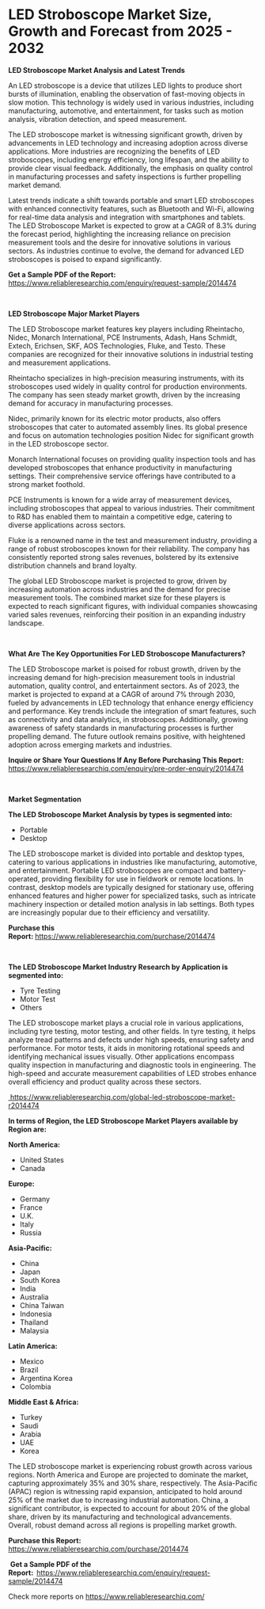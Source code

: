 <p><h1>LED Stroboscope Market Size, Growth and Forecast from 2025 - 2032</h1></p><p><strong>LED Stroboscope Market Analysis and Latest Trends</strong></p>
<p><p>An LED stroboscope is a device that utilizes LED lights to produce short bursts of illumination, enabling the observation of fast-moving objects in slow motion. This technology is widely used in various industries, including manufacturing, automotive, and entertainment, for tasks such as motion analysis, vibration detection, and speed measurement. </p><p>The LED stroboscope market is witnessing significant growth, driven by advancements in LED technology and increasing adoption across diverse applications. More industries are recognizing the benefits of LED stroboscopes, including energy efficiency, long lifespan, and the ability to provide clear visual feedback. Additionally, the emphasis on quality control in manufacturing processes and safety inspections is further propelling market demand. </p><p>Latest trends indicate a shift towards portable and smart LED stroboscopes with enhanced connectivity features, such as Bluetooth and Wi-Fi, allowing for real-time data analysis and integration with smartphones and tablets. The LED Stroboscope Market is expected to grow at a CAGR of 8.3% during the forecast period, highlighting the increasing reliance on precision measurement tools and the desire for innovative solutions in various sectors. As industries continue to evolve, the demand for advanced LED stroboscopes is poised to expand significantly.</p></p>
<p><strong>Get a Sample PDF of the Report:&nbsp;</strong> <a href="https://www.reliableresearchiq.com/enquiry/request-sample/2014474?utm_campaign=2473&utm_medium=2&utm_source=Github&utm_content=ia&utm_term=11022025&utm_id=led-stroboscope">https://www.reliableresearchiq.com/enquiry/request-sample/2014474</a></p>
<p>&nbsp;</p>
<p><strong>LED Stroboscope Major Market Players</strong></p>
<p><p>The LED Stroboscope market features key players including Rheintacho, Nidec, Monarch International, PCE Instruments, Adash, Hans Schmidt, Extech, Erichsen, SKF, AOS Technologies, Fluke, and Testo. These companies are recognized for their innovative solutions in industrial testing and measurement applications.</p><p>Rheintacho specializes in high-precision measuring instruments, with its stroboscopes used widely in quality control for production environments. The company has seen steady market growth, driven by the increasing demand for accuracy in manufacturing processes.</p><p>Nidec, primarily known for its electric motor products, also offers stroboscopes that cater to automated assembly lines. Its global presence and focus on automation technologies position Nidec for significant growth in the LED stroboscope sector.</p><p>Monarch International focuses on providing quality inspection tools and has developed stroboscopes that enhance productivity in manufacturing settings. Their comprehensive service offerings have contributed to a strong market foothold.</p><p>PCE Instruments is known for a wide array of measurement devices, including stroboscopes that appeal to various industries. Their commitment to R&D has enabled them to maintain a competitive edge, catering to diverse applications across sectors.</p><p>Fluke is a renowned name in the test and measurement industry, providing a range of robust stroboscopes known for their reliability. The company has consistently reported strong sales revenues, bolstered by its extensive distribution channels and brand loyalty.</p><p>The global LED Stroboscope market is projected to grow, driven by increasing automation across industries and the demand for precise measurement tools. The combined market size for these players is expected to reach significant figures, with individual companies showcasing varied sales revenues, reinforcing their position in an expanding industry landscape.</p></p>
<p>&nbsp;</p>
<p><strong>What Are The Key Opportunities For LED Stroboscope Manufacturers?</strong></p>
<p><p>The LED Stroboscope market is poised for robust growth, driven by the increasing demand for high-precision measurement tools in industrial automation, quality control, and entertainment sectors. As of 2023, the market is projected to expand at a CAGR of around 7% through 2030, fueled by advancements in LED technology that enhance energy efficiency and performance. Key trends include the integration of smart features, such as connectivity and data analytics, in stroboscopes. Additionally, growing awareness of safety standards in manufacturing processes is further propelling demand. The future outlook remains positive, with heightened adoption across emerging markets and industries. </p></p>
<p><strong>Inquire or Share Your Questions If Any Before Purchasing This Report:</strong> <a href="https://www.reliableresearchiq.com/enquiry/pre-order-enquiry/2014474?utm_campaign=2473&utm_medium=2&utm_source=Github&utm_content=ia&utm_term=11022025&utm_id=led-stroboscope">https://www.reliableresearchiq.com/enquiry/pre-order-enquiry/2014474</a></p>
<p>&nbsp;</p>
<p><strong>Market Segmentation</strong></p>
<p><strong>The LED Stroboscope Market Analysis by types is segmented into:</strong></p>
<p><ul><li>Portable</li><li>Desktop</li></ul></p>
<p><p>The LED stroboscope market is divided into portable and desktop types, catering to various applications in industries like manufacturing, automotive, and entertainment. Portable LED stroboscopes are compact and battery-operated, providing flexibility for use in fieldwork or remote locations. In contrast, desktop models are typically designed for stationary use, offering enhanced features and higher power for specialized tasks, such as intricate machinery inspection or detailed motion analysis in lab settings. Both types are increasingly popular due to their efficiency and versatility.</p></p>
<p><strong>Purchase this Report:&nbsp;</strong><a href="https://www.reliableresearchiq.com/purchase/2014474?utm_campaign=2473&utm_medium=2&utm_source=Github&utm_content=ia&utm_term=11022025&utm_id=led-stroboscope">https://www.reliableresearchiq.com/purchase/2014474</a></p>
<p>&nbsp;</p>
<p><strong>The LED Stroboscope Market Industry Research by Application is segmented into:</strong></p>
<p><ul><li>Tyre Testing</li><li>Motor Test</li><li>Others</li></ul></p>
<p><p>The LED stroboscope market plays a crucial role in various applications, including tyre testing, motor testing, and other fields. In tyre testing, it helps analyze tread patterns and defects under high speeds, ensuring safety and performance. For motor tests, it aids in monitoring rotational speeds and identifying mechanical issues visually. Other applications encompass quality inspection in manufacturing and diagnostic tools in engineering. The high-speed and accurate measurement capabilities of LED strobes enhance overall efficiency and product quality across these sectors.</p></p>
<p><a href="https://www.reliableresearchiq.com/global-led-stroboscope-market-r2014474?utm_campaign=2473&utm_medium=2&utm_source=Github&utm_content=ia&utm_term=11022025&utm_id=led-stroboscope">&nbsp;https://www.reliableresearchiq.com/global-led-stroboscope-market-r2014474</a></p>
<p><strong>In terms of Region, the LED Stroboscope Market Players available by Region are:</strong></p>
<p>
    <p> <strong> North America: </strong>
        <ul>
            <li>United States</li>
            <li>Canada</li>
        </ul>
        </p> 
    <p> <strong> Europe: </strong>
        <ul>
            <li>Germany</li>
            <li>France</li>
            <li>U.K.</li>
            <li>Italy</li>
            <li>Russia</li>
        </ul>
        </p> 
    <p> <strong> Asia-Pacific: </strong>
        <ul>
            <li>China</li>
            <li>Japan</li>
            <li>South Korea</li>
            <li>India</li>
            <li>Australia</li>
            <li>China Taiwan</li>
            <li>Indonesia</li>
            <li>Thailand</li>
            <li>Malaysia</li>
        </ul>
        </p> 
    <p> <strong> Latin America: </strong>
        <ul>
            <li>Mexico</li>
            <li>Brazil</li>
            <li>Argentina Korea</li>
            <li>Colombia</li>
        </ul>
        </p> 
    <p> <strong> Middle East & Africa: </strong>
        <ul>
            <li>Turkey</li>
            <li>Saudi</li>
            <li>Arabia</li>
            <li>UAE</li>
            <li>Korea</li>
        </ul>
    </p>
    </p>
<p><p>The LED stroboscope market is experiencing robust growth across various regions. North America and Europe are projected to dominate the market, capturing approximately 35% and 30% share, respectively. The Asia-Pacific (APAC) region is witnessing rapid expansion, anticipated to hold around 25% of the market due to increasing industrial automation. China, a significant contributor, is expected to account for about 20% of the global share, driven by its manufacturing and technological advancements. Overall, robust demand across all regions is propelling market growth.</p></p>
<p><strong>Purchase this Report: </strong><a href="https://www.reliableresearchiq.com/purchase/2014474?utm_campaign=2473&utm_medium=2&utm_source=Github&utm_content=ia&utm_term=11022025&utm_id=led-stroboscope">https://www.reliableresearchiq.com/purchase/2014474</a></p>
<p>&nbsp;<strong>Get a Sample PDF of the Report:&nbsp;&nbsp;</strong><a href="https://www.reliableresearchiq.com/enquiry/request-sample/2014474?utm_campaign=2473&utm_medium=2&utm_source=Github&utm_content=ia&utm_term=11022025&utm_id=led-stroboscope">https://www.reliableresearchiq.com/enquiry/request-sample/2014474</a></p>
<p><strong></strong></p>
<p>Check more reports on <a href="https://www.reliableresearchiq.com/?utm_campaign=2473&utm_medium=2&utm_source=Github&utm_content=ia&utm_term=11022025&utm_id=led-stroboscope">https://www.reliableresearchiq.com/</a></p>
